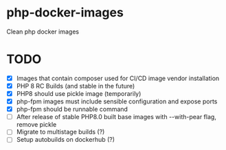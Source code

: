 # php-docker-images
Clean php docker images

# TODO

- [x] Images that contain composer used for CI/CD image vendor installation
- [x] PHP 8 RC Builds (and stable in the future)
- [x] PHP8 should use pickle image (temporarily)
- [x] php-fpm images must include sensible configuration and expose ports
- [x] php-fpm should be runnable command
- [ ] After release of stable PHP8.0 built base images with --with-pear flag, remove pickle 
- [ ] Migrate to multistage builds  (?)
- [ ] Setup autobuilds on dockerhub (?)
